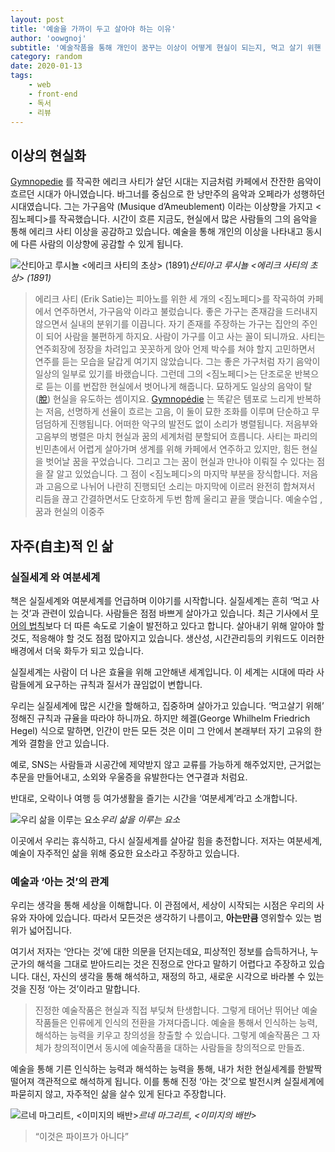 ```yaml
---
layout: post
title: '예술을 가까이 두고 살아야 하는 이유'
author: 'oowgnoj'
subtitle: '예술작품을 통해 개인이 꿈꾸는 이상이 어떻게 현실이 되는지, 먹고 살기 위핸 실질세계와 여분세계의 차이점에 대해 정리했습니다.'
category: random
date: 2020-01-13
tags:
    - web
    - front-end
    - 독서
    - 리뷰
---
```


## 이상의 현실화

[Gymnopedie](https://www.youtube.com/watch?v=S-Xm7s9eGxU) 를 작곡한 에리크 사티가 살던 시대는 지금처럼 카페에서 잔잔한 음악이 흐르던 시대가 아니였습니다. 바그너를 중심으로 한 낭만주의 음악과 오페라가 성행하던 시대였습니다. 그는 가구음악 (Musique d’Ameublement) 이라는 이상향을 가지고 <짐노페디>를 작곡했습니다. 시간이 흐른 지금도, 현실에서 많은 사람들의 그의 음악을 통해 에리크 사티 이상을 공감하고 있습니다. 예술을 통해 개인의 이상을 나타내고 동시에 다른 사람의 이상향에 공감할 수 있게 됩니다.

![산티아고 루시뇰 <에리크 사티의 초상> (1891)](https://cdn-images-1.medium.com/max/2000/1*a3edvTnW3FWRALm-9A6x5Q.jpeg)_산티아고 루시뇰 <에리크 사티의 초상> (1891)_

> 에리크 사티 (Erik Satie)는 피아노를 위한 세 개의 <짐노페디>를 작곡하여 카페에서 연주하면서, 가구음악 이라고 불렀습니다. 좋은 가구는 존재감을 드러내지 않으면서 실내의 분위기를 이끕니다. 자기 존재를 주장하는 가구는 집안의 주인이 되어 사람을 불편하게 하지요. 사람이 가구를 이고 사는 꼴이 되니까요. 사티는 연주회장에 정장을 차려입고 꼿꼿하게 앉아 언제 박수를 쳐야 할지 고민하면서 연주를 듣는 모습을 달갑게 여기지 않았습니다. 그는 좋은 가구처럼 자기 음악이 일상의 일부로 있기를 바랬습니다.
> 그런데 그의 <짐노페디>는 단조로운 반복으로 듣는 이를 번잡한 현실에서 벗어나게 해줍니다. 묘하게도 일상의 음악이 탈([脫](https://small.dic.daum.net/word/view.do?wordid=hhw000008084&supid=hhu000008087)) 현실을 유도하는 셈이지요.
> [Gymnopédie](https://www.youtube.com/watch?v=S-Xm7s9eGxU) 는 똑같은 템포로 느리게 반복하는 저음, 선명하게 선율이 흐르는 고음, 이 둘이 묘한 조화를 이루며 단순하고 무덤덤하게 진행됩니다. 어떠한 악구의 발전도 없이 소리가 병렬됩니다. 저음부와 고음부의 병렬은 마치 현실과 꿈의 세계처럼 분할되어 흐릅니다.
> 사티는 파리의 빈민촌에서 어렵게 살아가며 생계를 위해 카페에서 연주하고 있지만, 힘든 현실을 벗어날 꿈을 꾸었습니다. 그리고 그는 꿈이 현실과 만나야 이뤄질 수 있다는 점을 잘 알고 있었습니다. 그 점이 <짐노페디>의 마지막 부분을 장식합니다.
> 저음과 고음으로 나뉘어 나란히 진행되던 소리는 마지막에 이르러 완전히 합쳐져서 리듬을 끊고 간결하면서도 단호하게 두번 함께 울리고 끝을 맺습니다.
> 예술수업 ,꿈과 현실의 이중주

## 자주(自主)적 인 삶

### 실질세계 와 여분세계

책은 실질세계와 여분세계를 언급하며 이야기를 시작합니다. 실질세계는 흔히 ‘먹고 사는 것’과 관련이 있습니다. 사람들은 점점 바쁘게 살아가고 있습니다. 최근 기사에서 [무어의 법칙](https://www.google.com/search?q=%EB%AC%B4%EC%96%B4%EC%9D%98+%EB%B2%95%EC%B9%99&oq=%EB%AC%B4%EC%96%B4%EC%9D%98+%EB%B2%95%EC%B9%99&aqs=chrome.0.0l8.1353j1j1&sourceid=chrome&ie=UTF-8)보다 더 따른 속도로 기술이 발전하고 있다고 합니다. 살아내기 위해 알아야 할 것도, 적응해야 할 것도 점점 많아지고 있습니다. 생산성, 시간관리등의 키워드도 이러한 배경에서 더욱 화두가 되고 있습니다.

실질세계는 사람이 더 나은 효율을 위해 고안해낸 세계입니다. 이 세계는 시대에 따라 사람들에게 요구하는 규칙과 질서가 끊임없이 변합니다.

우리는 실질세계에 많은 시간을 할해하고, 집중하며 살아가고 있습니다. ‘먹고살기 위해’ 정해진 규칙과 규율을 따라야 하니까요. 하지만 헤겔(George Whilhelm Friedrich Hegel) 식으로 말하면, 인간이 만든 모든 것은 이미 그 안에서 본래부터 자기 고유의 한계와 결함을 안고 있습니다.

예로, SNS는 사람들과 시공간에 제약받지 않고 교류를 가능하게 해주었지만, 근거없는 추문을 만들어내고, 소외와 우울증을 유발한다는 연구결과 처럼요.

반대로, 오락이나 여행 등 여가생활을 즐기는 시간을 ‘여분세계’라고 소개합니다.

![우리 삶을 이루는 요소](https://cdn-images-1.medium.com/max/2400/1*RphSxtypo82hxm-3WFqhEw.jpeg)_우리 삶을 이루는 요소_

이곳에서 우리는 휴식하고, 다시 실질세계를 살아갈 힘을 충전합니다. 저자는 여분세계, 예술이 자주적인 삶을 위해 중요한 요소라고 주장하고 있습니다.

### 예술과 ‘아는 것’의 관계

우리는 생각을 통해 세상을 이해합니다. 이 관점에서, 세상이 시작되는 시점은 우리의 사유와 자아에 있습니다. 따라서 모든것은 생각하기 나름이고, **아는만큼** 영위할수 있는 범위가 넓어집니다.

여기서 저자는 ‘안다는 것’에 대한 의문을 던지는데요, 피상적인 정보를 습득하거나, 누군가의 해석을 그대로 받아드리는 것은 진정으로 안다고 말하기 어렵다고 주장하고 있습니다. 대신, 자신의 생각을 통해 해석하고, 재정의 하고, 새로운 시각으로 바라볼 수 있는 것을 진정 ‘아는 것’이라고 말합니다.

> 진정한 예술작품은 현실과 직접 부딪쳐 탄생합니다. 그렇게 태어난 뛰어난 예술작품들은 인류에게 인식의 전환을 가져다줍니다. 예술을 통해서 인식하는 능력, 해석하는 능력을 키우고 창의성을 창출할 수 있습니다. 그렇게 예술작품은 그 자체가 창의적이면서 동시에 예술작품을 대하는 사람들을 창의적으로 만들죠.

예술을 통해 기른 인식하는 능력과 해석하는 능력을 통해, 내가 처한 현실세계를 한발짝 떨어져 객관적으로 해석하게 됩니다. 이를 통해 진정 ‘아는 것’으로 발전시켜 실질세계에 파묻히지 않고, 자주적인 삶을 살수 있게 된다고 주장합니다.

![르네 마그리트, <이미지의 배반>](https://cdn-images-1.medium.com/max/2000/1*Ic0rniNsjQhxlAbaC5bPZg.jpeg)_르네 마그리트, <이미지의 배반>_

> “이것은 파이프가 아니다”
